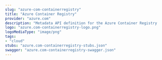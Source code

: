 ```yaml
---
slug: "azure-com-containerregistry"
title: "Azure Container Registry"
provider: "azure.com"
description: "Metadata API definition for the Azure Container Registry runtime"
logo: "azure.com-containerregistry-logo.png"
logoMediaType: "image/png"
tags:
- "cloud"
stubs: "azure.com-containerregistry-stubs.json"
swagger: "azure.com-containerregistry-swagger.json"
---
```

